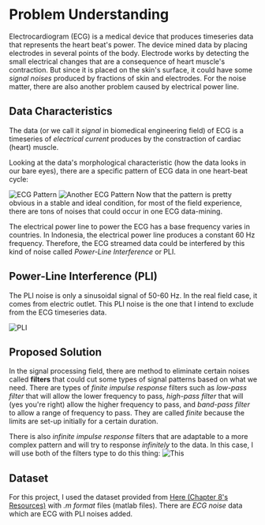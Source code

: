 # Problem Understanding
Electrocardiogram (ECG) is a medical device that produces timeseries data that represents the heart beat's power. The device mined data by placing electrodes in several points of the body. Electrode works by detecting the small electrical changes that are a consequence of heart muscle's contraction. But since it is placed on the skin's surface, it could have some *signal noises* produced by fractions of skin and electrodes. For the noise matter, there are also another problem caused by electrical power line.

## Data Characteristics
The data (or we call it *signal* in biomedical engineering field) of ECG is a timeseries of *electrical current* produces by the constraction of cardiac (heart) muscle. 

Looking at the data's morphological characteristic (how the data looks in our bare eyes), there are a specific pattern of ECG data in one heart-beat cycle:

![ECG Pattern](https://d1j63owfs0b5j3.cloudfront.net/pop-quiz/answerImage/Fundamental-Electrogardiogram1.1.png)
![Another ECG Pattern](https://litfl.com/wp-content/uploads/2018/08/Right-Bundle-Branch-Block-RBBB-ECG-Strip-LITFL.png)
Now that the pattern is pretty obvious in a stable and ideal condition, for most of the field experience, there are tons of noises that could occur in one ECG data-mining.

The electrical power line to power the ECG has a base frequency varies in countries. In Indonesia, the electrical power line produces a constant 60 Hz frequency. Therefore, the ECG streamed data could be interfered by this kind of noise called *Power-Line Interference* or PLI. 

## Power-Line Interference (PLI)
The PLI noise is only a sinusoidal signal of 50-60 Hz. In the real field case, it comes from electric outlet. This PLI noise is the one that I intend to exclude from the ECG timeseries data.

![PLI](https://www.intechopen.com/media/chapter/59985/media/F1.png)

## Proposed Solution
In the signal processing field, there are method to eliminate certain noises called **filters** that could cut some types of signal patterns based on what we need. There are types of *finite impulse response* filters such as *low-pass filter* that will allow the lower frequency to pass, *high-pass filter* that will (yes you're right) allow the higher frequency to pass, and *band-pass filter* to allow a range of frequency to pass. They are called *finite* because the limits are set-up initially for a certain duration. 

There is also *infinite impulse response* filters that are adaptable to a more complex pattern and will try to response *infinitely* to the data.
In this case, I will use both of the filters type to do this thing:
![This](https://www.researchgate.net/profile/Mounaim-Aqil/publication/319997033/figure/fig12/AS:541570832310272@1506131956107/Removal-of-PLI-noise.png)

## Dataset
For this project, I used the dataset provided from [Here (Chapter 8's Resources)](https://www.elsevier.com/books-and-journals/book-companion/9780128093955) with *.m format* files (matlab files). There are *ECG noise* data which are ECG with PLI noises added. 

